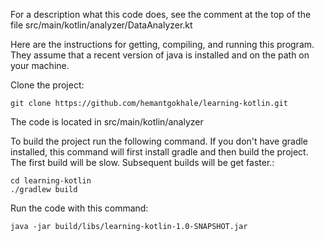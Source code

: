 For a description what this code does, see the comment at the top of the file src/main/kotlin/analyzer/DataAnalyzer.kt

Here are the instructions for getting, compiling, and running this program. 
They assume that a recent version of java is installed and on the path on your machine.

Clone the project:
```
git clone https://github.com/hemantgokhale/learning-kotlin.git
```
The code is located in src/main/kotlin/analyzer

To build the project run the following command. If you don't have gradle installed, 
this command will first install gradle and then build the project. The first build will be slow.
Subsequent builds will be get faster.:
```
cd learning-kotlin
./gradlew build
```

Run the code with this command:
```
java -jar build/libs/learning-kotlin-1.0-SNAPSHOT.jar
```
